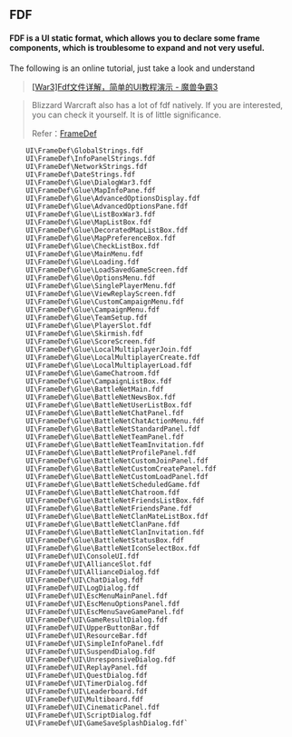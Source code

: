 ## FDF

#### FDF is a UI static format, which allows you to declare some frame components, which is troublesome to expand and not very useful.

The following is an online tutorial, just take a look and understand

> <a target="_blank" href="https://blog.csdn.net/CarlosX/article/details/89161467">[War3]Fdf文件详解，简单的UI教程演示 - 魔兽争霸3</a>

> Blizzard Warcraft also has a lot of fdf natively. If you are interested, you can check it yourself. It is of little significance.
>
> Refer：<a target="_blank" href="https://github.com/hunzsig-warcraft3/FrameDef">FrameDef</a>

```
    UI\FrameDef\GlobalStrings.fdf
    UI\FrameDef\InfoPanelStrings.fdf
    UI\FrameDef\NetworkStrings.fdf
    UI\FrameDef\DateStrings.fdf
    UI\FrameDef\Glue\DialogWar3.fdf
    UI\FrameDef\Glue\MapInfoPane.fdf
    UI\FrameDef\Glue\AdvancedOptionsDisplay.fdf
    UI\FrameDef\Glue\AdvancedOptionsPane.fdf
    UI\FrameDef\Glue\ListBoxWar3.fdf
    UI\FrameDef\Glue\MapListBox.fdf
    UI\FrameDef\Glue\DecoratedMapListBox.fdf
    UI\FrameDef\Glue\MapPreferenceBox.fdf
    UI\FrameDef\Glue\CheckListBox.fdf
    UI\FrameDef\Glue\MainMenu.fdf
    UI\FrameDef\Glue\Loading.fdf
    UI\FrameDef\Glue\LoadSavedGameScreen.fdf
    UI\FrameDef\Glue\OptionsMenu.fdf
    UI\FrameDef\Glue\SinglePlayerMenu.fdf
    UI\FrameDef\Glue\ViewReplayScreen.fdf
    UI\FrameDef\Glue\CustomCampaignMenu.fdf
    UI\FrameDef\Glue\CampaignMenu.fdf
    UI\FrameDef\Glue\TeamSetup.fdf
    UI\FrameDef\Glue\PlayerSlot.fdf
    UI\FrameDef\Glue\Skirmish.fdf
    UI\FrameDef\Glue\ScoreScreen.fdf
    UI\FrameDef\Glue\LocalMultiplayerJoin.fdf
    UI\FrameDef\Glue\LocalMultiplayerCreate.fdf
    UI\FrameDef\Glue\LocalMultiplayerLoad.fdf
    UI\FrameDef\Glue\GameChatroom.fdf
    UI\FrameDef\Glue\CampaignListBox.fdf
    UI\FrameDef\Glue\BattleNetMain.fdf
    UI\FrameDef\Glue\BattleNetNewsBox.fdf
    UI\FrameDef\Glue\BattleNetUserListBox.fdf
    UI\FrameDef\Glue\BattleNetChatPanel.fdf
    UI\FrameDef\Glue\BattleNetChatActionMenu.fdf
    UI\FrameDef\Glue\BattleNetStandardPanel.fdf
    UI\FrameDef\Glue\BattleNetTeamPanel.fdf
    UI\FrameDef\Glue\BattleNetTeamInvitation.fdf
    UI\FrameDef\Glue\BattleNetProfilePanel.fdf
    UI\FrameDef\Glue\BattleNetCustomJoinPanel.fdf
    UI\FrameDef\Glue\BattleNetCustomCreatePanel.fdf
    UI\FrameDef\Glue\BattleNetCustomLoadPanel.fdf
    UI\FrameDef\Glue\BattleNetScheduledGame.fdf
    UI\FrameDef\Glue\BattleNetChatroom.fdf
    UI\FrameDef\Glue\BattleNetFriendsListBox.fdf
    UI\FrameDef\Glue\BattleNetFriendsPane.fdf
    UI\FrameDef\Glue\BattleNetClanMateListBox.fdf
    UI\FrameDef\Glue\BattleNetClanPane.fdf
    UI\FrameDef\Glue\BattleNetClanInvitation.fdf
    UI\FrameDef\Glue\BattleNetStatusBox.fdf
    UI\FrameDef\Glue\BattleNetIconSelectBox.fdf
    UI\FrameDef\UI\ConsoleUI.fdf
    UI\FrameDef\UI\AllianceSlot.fdf
    UI\FrameDef\UI\AllianceDialog.fdf
    UI\FrameDef\UI\ChatDialog.fdf
    UI\FrameDef\UI\LogDialog.fdf
    UI\FrameDef\UI\EscMenuMainPanel.fdf
    UI\FrameDef\UI\EscMenuOptionsPanel.fdf
    UI\FrameDef\UI\EscMenuSaveGamePanel.fdf
    UI\FrameDef\UI\GameResultDialog.fdf
    UI\FrameDef\UI\UpperButtonBar.fdf
    UI\FrameDef\UI\ResourceBar.fdf
    UI\FrameDef\UI\SimpleInfoPanel.fdf
    UI\FrameDef\UI\SuspendDialog.fdf
    UI\FrameDef\UI\UnresponsiveDialog.fdf
    UI\FrameDef\UI\ReplayPanel.fdf
    UI\FrameDef\UI\QuestDialog.fdf
    UI\FrameDef\UI\TimerDialog.fdf
    UI\FrameDef\UI\Leaderboard.fdf
    UI\FrameDef\UI\Multiboard.fdf
    UI\FrameDef\UI\CinematicPanel.fdf
    UI\FrameDef\UI\ScriptDialog.fdf
    UI\FrameDef\UI\GameSaveSplashDialog.fdf`
```
